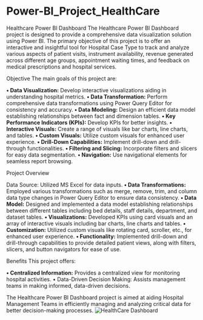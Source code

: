 # Power-BI_Project_HealthCare
Healthcare Power BI Dashboard The Healthcare Power BI Dashboard project is designed to provide a comprehensive data visualization solution using Power BI. The primary objective of this project is to offer an interactive and insightful tool for Hospital Case Type to track and analyze various aspects of patient visits, instrument availability, revenue generated across different age groups, appointment waiting times, and feedback on medical prescriptions and hospital services.

Objective The main goals of this project are:

**• Data Visualization:** Develop interactive visualizations aiding in understanding hospital metrics. 
**• Data Transformation:** Perform comprehensive data transformations using Power Query Editor for consistency and accuracy. 
**• Data Modeling:** Design an efficient data model establishing relationships between fact and dimension tables. 
**• Key Performance Indicators (KPIs):** Develop KPIs for better insights. 
**• Interactive Visuals:** Create a range of visuals like bar charts, line charts, and tables. 
**• Custom Visuals:** Utilize custom visuals for enhanced user experience. 
**• Drill-Down Capabilities:** Implement drill-down and drill-through functionalities. 
**• Filtering and Slicing:** Incorporate filters and slicers for easy data segmentation. 
**• Navigation:** Use navigational elements for seamless report browsing.

Project Overview

Data Source: Utilized MS Excel for data inputs. 
**• Data Transformations:** Employed various transformations such as merge, remove, trim, and column data type changes in Power Query Editor to ensure data consistency.
**• Data Model:** Designed and implemented a data model establishing relationships between different tables including bed details, staff details, department, and dataset tables. 
**• Visualizations:** Developed KPIs using card visuals and an array of interactive visuals including bar charts, line charts and tables.
**• Customization:** Utilized custom visuals like rotating card, scroller, etc., for enhanced user experience.
**• Functionality:** Implemented drill-down and drill-through capabilities to provide detailed patient views, along with filters, slicers, and button navigators for ease of use.

Benefits This project offers:

**• Centralized Information:** Provides a centralized view for monitoring hospital activities. • Data-Driven Decision Making: Assists management teams in making informed, data-driven decisions.

The Healthcare Power BI Dashboard project is aimed at aiding Hospital Management Teams in efficiently managing and analyzing critical data for better decision-making processes.
![HealthCare Dashboard](https://github.com/user-attachments/assets/65f7678f-c08d-46ae-b68a-3dbbc200f462)
